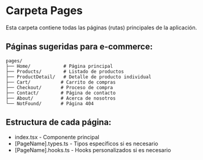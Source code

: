 # Carpeta Pages

Esta carpeta contiene todas las páginas (rutas) principales de la aplicación.

## Páginas sugeridas para e-commerce:

```
pages/
├── Home/            # Página principal
├── Products/        # Listado de productos
├── ProductDetail/   # Detalle de producto individual
├── Cart/           # Carrito de compras
├── Checkout/       # Proceso de compra
├── Contact/        # Página de contacto
├── About/          # Acerca de nosotros
└── NotFound/       # Página 404
```

## Estructura de cada página:
- index.tsx - Componente principal
- [PageName].types.ts - Tipos específicos si es necesario
- [PageName].hooks.ts - Hooks personalizados si es necesario